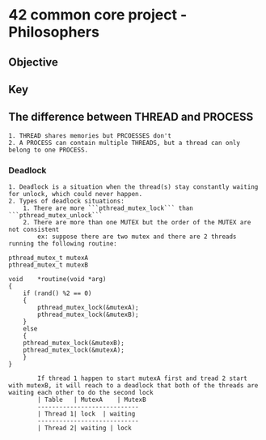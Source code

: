 # 42 common core project - Philosophers

## Objective

## Key

## The difference between THREAD and PROCESS
    1. THREAD shares memories but PRCOESSES don't
    2. A PROCESS can contain multiple THREADS, but a thread can only belong to one PROCESS.

### Deadlock
    1. Deadlock is a situation when the thread(s) stay constantly waiting for unlock, which could never happen.
    2. Types of deadlock situations:
        1. There are more ```pthread_mutex_lock``` than ```pthread_mutex_unlock```
        2. There are more than one MUTEX but the order of the MUTEX are not consistent
            ex: suppose there are two mutex and there are 2 threads running the following routine:
```
pthread_mutex_t mutexA
pthread_mutex_t mutexB

void    *routine(void *arg)
{
    if (rand() %2 == 0)
    {
        pthread_mutex_lock(&mutexA);
        pthread_mutex_lock(&mutexB);
    }
    else
    {
    pthread_mutex_lock(&mutexB);
    pthread_mutex_lock(&mutexA);
    }
}
```

            If thread 1 happen to start mutexA first and tread 2 start with mutexB, it will reach to a deadlock that both of the threads are waiting each other to do the second lock
            | Table   | MutexA    | MutexB
            ----------------------------
            | Thread 1| lock  | waiting
            ----------------------------
            | Thread 2| waiting | lock
